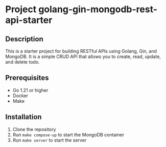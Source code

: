 # Project golang-gin-mongodb-rest-api-starter

## Description
This is a starter project for building RESTful APIs using Golang, Gin, and MongoDB. It is a simple CRUD API that allows you to create, read, update, and delete todo.

## Prerequisites
- Go 1.21 or higher
- Docker 
- Make

## Installation
1. Clone the repository
2. Run `make compose-up` to start the MongoDB container
3. Run `make server` to start the server

